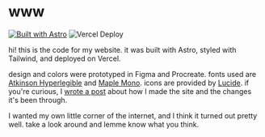 # www

[![Built with Astro](https://astro.badg.es/v2/built-with-astro/tiny.svg)](https://astro.build) ![Vercel Deploy](https://therealsujitk-vercel-badge.vercel.app/?app=personal-website-aczw&label=Vercel)

hi! this is the code for my website. it was built with Astro, styled with Tailwind, and deployed on Vercel.

design and colors were prototyped in Figma and Procreate. fonts used are [Atkinson Hyperlegible](https://en.wikipedia.org/wiki/Atkinson_Hyperlegible) and [Maple Mono](https://github.com/subframe7536/maple-font). icons are provided by [Lucide](https://lucide.dev/). if you're curious, I [wrote a post](https://charl.sh/projects/www) about how I made the site and the changes it's been through.

I wanted my own little corner of the internet, and I think it turned out pretty well. take a look around and lemme know what you think.
